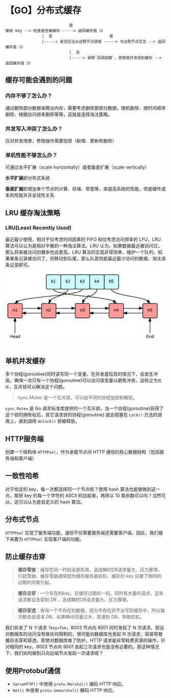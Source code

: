 # 【GO】分布式缓存

```text
                            是
接收 key --> 检查是否被缓存 -----> 返回缓存值 ⑴
                |  否                         是
                |-----> 是否应当从远程节点获取 -----> 与远程节点交互 --> 返回缓存值 ⑵
                            |  否
                            |-----> 调用`回调函数`，获取值并添加到缓存 --> 返回缓存值 ⑶
```

## 缓存可能会遇到的问题

### 内存不够了怎么办？

通过删除部分数据来腾出内存，需要考虑删除那部分数据，随机删除、按时间顺序删除、根据访问频率删除等等，这就是选择淘汰策略。

### 并发写入冲突了怎么办？

应对并发场景，修改操作需要加锁（新增、更新和删除）

### 单机性能不够怎么办？

可通过水平扩展（scale horizontally）或者垂直扩展（scale vertically）

**水平扩展**即分布式系统

**垂直扩展**即增加单个节点的计算、存储、带宽等，来提高系统的性能，但是硬件成本和性能并非呈线性关系

## LRU 缓存淘汰策略

### LRU\(Least Recently Used\)

最近最少使用，相对于仅考虑时间因素的 FIFO 和仅考虑访问频率的 LFU，LRU 算法可以认为是相对平衡的一种淘汰算法。LRU 认为，如果数据最近被访问过，那么将来被访问的概率也会更高。LRU 算法的实现非常简单，维护一个队列，如果某条记录被访问了，则移动到队尾，那么队首则是最近最少访问的数据，淘汰该条记录即可。

![](../../.gitbook/assets/image%20%28133%29.png)

## 单机并发缓存

 多个协程\(goroutine\)同时读写同一个变量，在并发度较高的情况下，会发生冲突。确保一次只有一个协程\(goroutine\)可以访问该变量以避免冲突，这称之为`互斥`，互斥锁可以解决这个问题。

> sync.Mutex 是一个互斥锁，可以由不同的协程加锁和解锁。

 `sync.Mutex` 是 Go 语言标准库提供的一个互斥锁，当一个协程\(goroutine\)获得了这个锁的拥有权后，其它请求锁的协程\(goroutine\) 就会阻塞在 `Lock()` 方法的调用上，直到调用 `Unlock()` 锁被释放。

## HTTP服务端

 创建一个结构体 `HTTPPool`，作为承载节点间 HTTP 通信的核心数据结构（包括服务端和客户端）

## 一致性哈希

对于给定的 key，每一次都选择同一个节点呢？使用 hash 算法也能够做到这一点。那把 key 的每一个字符的 ASCII 码加起来，再除以 10 取余数可以吗？当然可以，这可以认为是自定义的 hash 算法。

## 分布式节点

 `HTTPPool` 实现了服务端功能，通信不仅需要服务端还需要客户端，因此，我们接下来要为 `HTTPPool` 实现客户端的功能。

## 防止缓存击穿

> **缓存雪崩**：缓存在同一时刻全部失效，造成瞬时DB请求量大、压力骤增，引起雪崩。缓存雪崩通常因为缓存服务器宕机、缓存的 key 设置了相同的过期时间等引起。

> **缓存击穿**：一个存在的key，在缓存过期的一刻，同时有大量的请求，这些请求都会击穿到 DB ，造成瞬时DB请求量大、压力骤增。

> **缓存穿透**：查询一个不存在的数据，因为不存在则不会写到缓存中，所以每次都会去请求 DB，如果瞬间流量过大，穿透到 DB，导致宕机。

 我们并发了 N 个请求 `?key=Tom`，8003 节点向 8001 同时发起了 N 次请求。假设对数据库的访问没有做任何限制的，很可能向数据库也发起 N 次请求，容易导致缓存击穿和穿透。即使对数据库做了防护，HTTP 请求是非常耗费资源的操作，针对相同的 key，8003 节点向 8001 发起三次请求也是没有必要的。那这种情况下，我们如何做到只向远端节点发起一次请求呢？

## 使用Protobuf通信



* `ServeHTTP()` 中使用 `proto.Marshal()` 编码 HTTP 响应。
* `Get()` 中使用 `proto.Unmarshal()` 解码 HTTP 响应。

